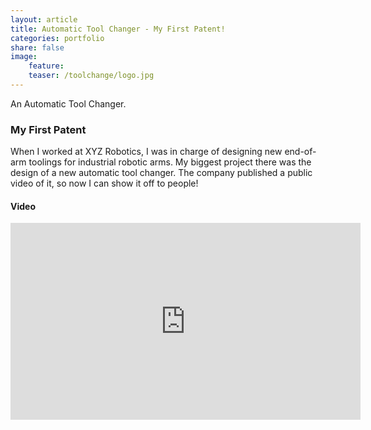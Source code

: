 ```yaml
---
layout: article
title: Automatic Tool Changer - My First Patent!
categories: portfolio
share: false
image:
    feature: 
    teaser: /toolchange/logo.jpg
---
```

An Automatic Tool Changer.

### My First Patent
When I worked at XYZ Robotics, I was in charge of designing new end-of-arm toolings for industrial robotic arms. My biggest project there was the design of a new automatic tool changer. The company published a public video of it, so now I can show it off to people! 

#### Video
<iframe width="560" height="315" src="https://www.youtube.com/embed/51VlrMnLEAk" frameborder="0" allow="accelerometer; autoplay; encrypted-media; gyroscope; picture-in-picture" allowfullscreen></iframe>